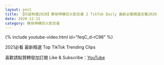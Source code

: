 ```yaml
---
layout: post
title: 【抖音熱搜2020】蔡徐坤模仿火影忍者 2 TikTok Daily 最新必看精選合集2020 12 12
date: 2020-12-12
category: 蔡徐坤模仿火影忍者
---
```


{% include youtube-video.html id="feqC_d-rC98" %}

2021必看 最新精選 Top TikTok Trending Clips

喜歡請點贊轉發加訂閱 Like & Subscribe：[YouTube](https://www.youtube.com/channel/UCAoR7VcanIPd04uEq_GIylA/videos)

